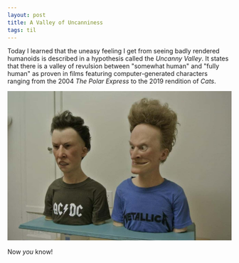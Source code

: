 ```yaml
---
layout: post
title: A Valley of Uncanniness
tags: til
---
```


Today I learned that the uneasy feeling I get from seeing badly rendered humanoids is described in a hypothesis called the _Uncanny Valley_. It states that there is a valley of revulsion between "somewhat human" and "fully human" as proven in films featuring computer-generated characters ranging from the 2004 _The Polar Express_ to the 2019 rendition of _Cats_.

![Uncanny Valley](/images/uncanny-beavis-butthead.jpg)

Now *you* know!
